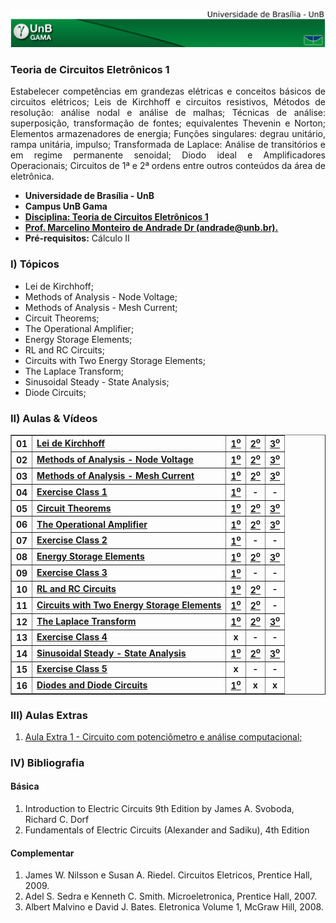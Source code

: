 <img src="fga.png" >

### Teoria de Circuitos Eletrônicos 1
<p align="justify">
Estabelecer competências em grandezas elétricas e conceitos básicos de circuitos elétricos; Leis de Kirchhoff e circuitos resistivos, Métodos de resolução: análise nodal e análise de malhas; Técnicas de análise: superposição, transformação de fontes; equivalentes Thevenin e Norton; Elementos armazenadores de energia; Funções singulares: degrau unitário, rampa unitária, impulso; Transformada de Laplace: Análise de transitórios e em regime permanente senoidal; Diodo ideal e Amplificadores Operacionais; Circuitos de 1ª e 2ª ordens entre outros conteúdos da área de eletrônica.
</p>

<ul>
    <li> <b>Universidade de Brasília - UnB</b> </li>
    <li> <b>Campus UnB Gama</b> </li>
    <li> <a href="https://github.com/marcelinoandrade/Teoria-de-Circuitos-Eletronicos-1/blob/master/Plano.pdf" ><b>Disciplina: Teoria de Circuitos Eletrônicos 1</b></a></li>
    <li> <a href="https://www.linkedin.com/in/marcelino-andrade-b164b369/" ><b>Prof. Marcelino Monteiro de Andrade Dr (andrade@unb.br).</b></a></li>
    <li> <b>Pré-requisitos:</b> Cálculo II  </li>
</ul>

### I) Tópicos

<ul>
    <li> Lei de Kirchhoff; </li>
    <li> Methods of Analysis - Node Voltage; </li>
    <li> Methods of Analysis - Mesh Current; </li>
    <li> Circuit Theorems; </li>
    <li> The Operational Amplifier; </li>
    <li> Energy Storage Elements; </li>
    <li> RL and RC Circuits; </li>
    <li> Circuits with Two Energy Storage Elements; </li>
    <li> The Laplace Transform; </li>  
    <li> Sinusoidal Steady - State Analysis; </li>      
    <li> Diode Circuits; </li>    
</ul>

### II) Aulas & Vídeos

<table border="1" class="dataframe">
  <tbody>
    <tr>
      <th>01</th>
      <td> <a href="https://github.com/marcelinoandrade/Circuitos-Eletricos-1/blob/master/01/Aula1.pdf"> <b> Lei de Kirchhoff</b> </a></td>
      <td> <a href="https://www.youtube.com/watch?v=8DDf-CN44PY"> <center> <b> 1<sup>o</sup> </b> </center> </a> </td>
      <td> <a href="https://www.youtube.com/watch?v=-wXm2PdQOTw"> <center> <b> 2<sup>o</sup> </b> </center> </a> </td>
      <td> <a href="https://www.youtube.com/watch?v=sCPLH2dMeII"> <center> <b> 3<sup>o</sup> </b> </center> </a> </td>
    </tr>
    <tr> 
      <th>02</th>
      <td> <a href="https://github.com/marcelinoandrade/Circuitos-Eletricos-1/blob/master/02/Aula2.pdf"> <b> Methods of Analysis - Node Voltage</b> </a></td>
      <td> <a href="https://www.youtube.com/watch?v=lJjbnI2DOY8"> <center> <b> 1<sup>o</sup> </b> </center> </a> </td>
      <td> <a href="https://www.youtube.com/watch?v=6400juVGZSA"> <center> <b> 2<sup>o</sup> </b> </center> </a> </td>
      <td> <a href="https://www.youtube.com/watch?v=a1eWXCBmzZs"> <center> <b> 3<sup>o</sup> </b> </center> </a> </td>
    </tr>
    <tr>  
      <th>03</th>
      <td> <a href="https://github.com/marcelinoandrade/Circuitos-Eletricos-1/blob/master/03/Aula3.pdf"> <b>Methods of Analysis - Mesh Current</b> </a></td>
      <td> <a href="https://www.youtube.com/watch?v=_rfe2yyMgUI"> <center> <b> 1<sup>o</sup> </b> </center> </a> </td>
      <td> <a href="https://www.youtube.com/watch?v=GgeGf4fXd_U"> <center> <b> 2<sup>o</sup> </b> </center> </a> </td>
      <td> <a href="https://www.youtube.com/watch?v=6wumFEuzpIM"> <center> <b> 3<sup>o</sup> </b> </center> </a> </td>
    </tr>
    <tr>  
      <th>04</th>
      <td> <a href="https://github.com/marcelinoandrade/Circuitos-Eletricos-1/blob/master/04/Aula4.pdf"> <b>Exercise Class 1</b> </a></td>
      <td> <a href="https://www.youtube.com/watch?v=9WGzGWdmZcs"> <center> <b> 1<sup>o</sup> </b> </center> </a> </td>
      <td><center> <b> - </b></center> </td>
      <td><center> <b> - </b></center> </td>
    </tr>
    <tr>  
      <th>05</th>
      <td> <a href="https://github.com/marcelinoandrade/Circuitos-Eletricos-1/blob/master/05/Aula5.pdf"> <b>Circuit Theorems</b> </a></td>
      <td> <a href="https://youtu.be/GHzcXtZMbaQ"> <center> <b> 1<sup>o</sup> </b> </center></a> </td>
      <td> <a href="https://youtu.be/NFGSIsMBKco"> <center> <b> 2<sup>o</sup> </b> </center> </a> </td>
      <td> <a href="https://www.youtube.com/watch?v=zBksncVLVqM"> <center> <b> 3<sup>o</sup> </b> </center> </a> </td>
    </tr>
    <tr>  
      <th>06</th>
      <td> <a href="https://github.com/marcelinoandrade/Circuitos-Eletricos-1/blob/master/06/Aula6.pdf"> <b>The Operational Amplifier</b> </a></td>
      <td> <a href="https://www.youtube.com/watch?v=XW3cF7rvBro"> <center> <b> 1<sup>o</sup> </b> </center> </a> </td>
      <td> <a href="https://www.youtube.com/watch?v=fFquCR6U1Jw"> <center> <b> 2<sup>o</sup> </b> </center> </a> </td>
      <td> <a href="https://www.youtube.com/watch?v=hFcI0lFf42w"> <center> <b> 3<sup>o</sup> </b> </center> </a> </td>
    </tr> 
    <tr>  
      <th>07</th>
      <td> <a href="https://github.com/marcelinoandrade/Circuitos-Eletricos-1/blob/master/07/Aula7.pdf"> <b>Exercise Class 2</b> </a></td>
      <td> <a href="https://youtu.be/48eciOrSEnI"> <center> <b> 1<sup>o</sup> </b> </center> </a> </td>
      <td><center> <b> - </b> </center> </td>
      <td><center> <b> - </b> </center> </td>
    </tr>
    <tr>  
      <th>08</th>
      <td> <a href="https://github.com/marcelinoandrade/Circuitos-Eletricos-1/blob/master/08/Aula8.pdf"> <b>Energy Storage Elements</b> </a></td>
      <td> <a href="https://www.youtube.com/watch?v=7luyb80Sgdo"> <center> <b> 1<sup>o</sup> </b> </center> </a> </td>
      <td> <a href="https://youtu.be/fWO-KFxCiHc"> <center> <b> 2<sup>o</sup> </b> </center> </a> </td>
      <td> <a href="https://www.youtube.com/watch?v=_Pc3c9V-_u4&feature=youtu.be"> <center> <b> 3<sup>o</sup> </b> </center> </a> </td>
    </tr>
    <tr>  
      <th>09</th>
      <td> <a href="https://github.com/marcelinoandrade/Circuitos-Eletricos-1/blob/master/09/Aula9.pdf"> <b>Exercise Class 3</b> </a></td>
      <td> <a href="https://www.youtube.com/watch?v=nU0xphvWdUo&feature=youtu.be"> <center> <b> 1<sup>o</sup> </b> </center> </a> </td>
      <td><center> <b> - </b> </center> </td>
      <td><center> <b> - </b> </center> </td>
    </tr>
    <tr>  
      <th>10</th> 
      <td> <a href="https://github.com/marcelinoandrade/Circuitos-Eletricos-1/blob/master/10/Aula10.pdf"> <b>RL and RC Circuits</b> </a></td>
      <td> <a href="https://youtu.be/Kml4UV2xQdE"> <center> <b> 1<sup>o</sup> </b> </center> </a> </td>
      <td> <a href="https://www.youtube.com/watch?v=WJteaA9q4kY"> <center> <b> 2<sup>o</sup> </b> </center> </a> </td>
      <td><center> <b> - </b> </center> </td>
    </tr>
    <tr>  
      <th>11</th>
      <td> <a href="https://github.com/marcelinoandrade/Circuitos-Eletricos-1/blob/master/11/Aula11.pdf"> <b>Circuits with Two Energy Storage Elements</b> </a></td>
      <td> <a href="https://www.youtube.com/watch?v=lCg5Ap1r8ig&feature=youtu.be"> <center> <b> 1<sup>o</sup> </b> </center> </a> </td>
      <td> <a href="https://www.youtube.com/watch?v=o2MDMie3vrc&feature=youtu.be"> <center> <b> 2<sup>o</sup> </b> </center> </a> </td>
      <td><center> <b> - </b> </center> </td>
    </tr>
    <tr>  
      <th>12</th> 
      <td> <a href="https://github.com/marcelinoandrade/Circuitos-Eletricos-1/blob/master/12/Aula12.pdf"> <b>The Laplace Transform</b> </a></td>
      <td> <a href="https://www.youtube.com/watch?v=w_L8Ml_b-ac&feature=youtu.be"> <center> <b> 1<sup>o</sup> </b> </center> </a> </td>
      <td> <a href="https://www.youtube.com/watch?v=ETMk52mk4JE"> <center> <b> 2<sup>o</sup> </b> </center> </a> </td>
      <td> <a href="https://www.youtube.com/watch?v=gIIYz-2-8nk"> <center> <b> 3<sup>o</sup> </b> </center> </a> </td>
    </tr>
    <tr>  
      <th>13</th>
      <td> <a href="https://github.com/marcelinoandrade/Circuitos-Eletricos-1/blob/master/13/Aula13.pdf"> <b>Exercise Class 4</b> </a></td>
      <td><center> <b> x </b> </center> </td>
      <td><center> <b> - </b> </center> </td>
      <td><center> <b> - </b> </center> </td>
    </tr>
    <tr>  
      <th>14</th>
      <td> <a href="https://github.com/marcelinoandrade/Circuitos-Eletricos-1/blob/master/14/Aula14.pdf"> <b>Sinusoidal Steady - State Analysis</b> </a></td>
      <td> <a href="https://www.youtube.com/watch?v=g-RtXd1vu-k&feature=youtu.be"> <center> <b> 1<sup>o</sup> </b> </center> </a> </td>
      <td> <a href="https://www.youtube.com/watch?v=T2u39nEApyU"> <center> <b> 2<sup>o</sup> </b> </center> </a> </td>
      <td> <a href="https://www.youtube.com/watch?v=sMrRrTs8Pts"> <center> <b> 3<sup>o</sup> </b> </center> </a> </td>
    </tr>
    <tr>  
      <th>15</th>
      <td> <a href="https://github.com/marcelinoandrade/Circuitos-Eletricos-1/blob/master/15/Aula15.pdf"> <b>Exercise Class 5</b> </a></td>
      <td><center> <b> x </b> </center> </td>
      <td><center> <b> - </b> </center> </td>
      <td><center> <b> - </b> </center> </td>
    </tr>
    <tr>  
      <th>16</th>
      <td> <a href="https://github.com/marcelinoandrade/Circuitos-Eletricos-1/blob/master/15/Aula15.pdf"> <b>Diodes and Diode Circuits</b> </a></td>
      <td> <a href="https://www.youtube.com/watch?v=YKIlCvV8ueY&feature=youtu.be"> <center> <b> 1<sup>o</sup> </b> </center> </a> </td>
      <td><center> <b> x </b> </center> </td>
      <td><center> <b> x </b> </center> </td>
    </tr>       
  </tbody>
</table>

### III) Aulas Extras

<ol type="1">
<li><a href="https://github.com/marcelinoandrade/Teoria-de-Circuitos-Eletronicos-1/blob/master/python/Tens%C3%A3o%20de%20Sa%C3%ADda%20e%20Potenci%C3%B4metro.ipynb" >
        <p>Aula Extra 1 - Circuito com potenciômetro e análise computacional;</p></a></li>
</ol>

### IV) Bibliografia

#### Básica
<ol type="1">
<li>Introduction to Electric Circuits 9th Edition by James A. Svoboda, Richard C. Dorf</li>
<li>Fundamentals of Electric Circuits (Alexander and Sadiku), 4th Edition</li>
</ol>

#### Complementar
<ol type="1">
<li>James W. Nilsson e Susan A. Riedel. Circuitos Eletricos, Prentice Hall, 2009.</li>
<li>Adel S. Sedra e Kenneth C. Smith. Microeletronica, Prentice Hall, 2007.</li>
<li>Albert Malvino e David J. Bates. Eletronica Volume 1, McGraw Hill, 2008.</li>    
</ol>


